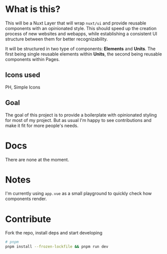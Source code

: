 # What is this?
This will be a Nuxt Layer that will wrap `nuxt/ui` and provide reusable components with an opinionated style.
This should speed up the creation process of new websites and webapps, while establishing a consistent UI structure between them for better recognizability.

It will be structured in two type of components: **Elements** and **Units**. The first being single reusable elements within **Units**, the second being reusable components within Pages.

## Icons used
PH, Simple Icons

## Goal
The goal of this project is to provide a boilerplate with opinionated styling for most of my project. But as usual I'm happy to see contributions and make it fit for more people's needs.

# Docs
There are none at the moment.

# Notes
I'm currently using `app.vue` as a small playground to quickly check how components render.

# Contribute

Fork the repo, install deps and start developing

```bash
# pnpm
pnpm install --frozen-lockfile && pnpm run dev
```
